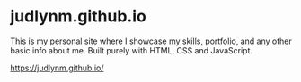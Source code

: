 # judlynm.github.io
This is my personal site where I showcase my skills, portfolio, and any other basic info about me. Built purely with HTML, CSS and JavaScript.

https://judlynm.github.io/
